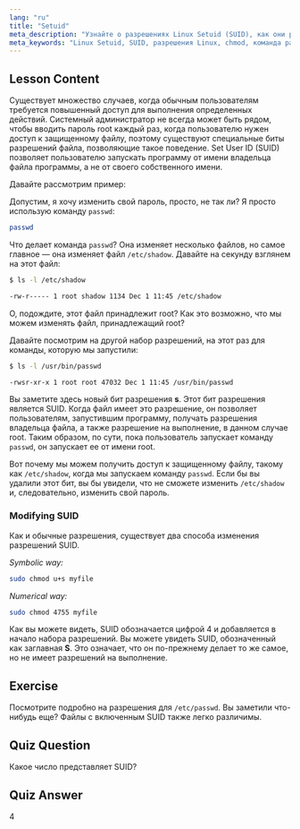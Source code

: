 ```yaml
---
lang: "ru"
title: "Setuid"
meta_description: "Узнайте о разрешениях Linux Setuid (SUID), как они работают и как их изменять. Поймите SUID для безопасного доступа к файлам в Linux."
meta_keywords: "Linux Setuid, SUID, разрешения Linux, chmod, команда passwd, безопасность Linux, Linux для начинающих, учебник по Linux"
---
```


## Lesson Content

Существует множество случаев, когда обычным пользователям требуется повышенный доступ для выполнения определенных действий. Системный администратор не всегда может быть рядом, чтобы вводить пароль root каждый раз, когда пользователю нужен доступ к защищенному файлу, поэтому существуют специальные биты разрешений файла, позволяющие такое поведение. Set User ID (SUID) позволяет пользователю запускать программу от имени владельца файла программы, а не от своего собственного имени.

Давайте рассмотрим пример:

Допустим, я хочу изменить свой пароль, просто, не так ли? Я просто использую команду `passwd`:

```bash
passwd
```

Что делает команда `passwd`? Она изменяет несколько файлов, но самое главное — она изменяет файл `/etc/shadow`. Давайте на секунду взглянем на этот файл:

```bash
$ ls -l /etc/shadow

-rw-r----- 1 root shadow 1134 Dec 1 11:45 /etc/shadow
```

О, подождите, этот файл принадлежит root? Как это возможно, что мы можем изменять файл, принадлежащий root?

Давайте посмотрим на другой набор разрешений, на этот раз для команды, которую мы запустили:

```bash
$ ls -l /usr/bin/passwd

-rwsr-xr-x 1 root root 47032 Dec 1 11:45 /usr/bin/passwd
```

Вы заметите здесь новый бит разрешения **s**. Этот бит разрешения является SUID. Когда файл имеет это разрешение, он позволяет пользователям, запустившим программу, получать разрешения владельца файла, а также разрешение на выполнение, в данном случае root. Таким образом, по сути, пока пользователь запускает команду `passwd`, он запускает ее от имени root.

Вот почему мы можем получить доступ к защищенному файлу, такому как `/etc/shadow`, когда мы запускаем команду `passwd`. Если бы вы удалили этот бит, вы бы увидели, что не сможете изменить `/etc/shadow` и, следовательно, изменить свой пароль.

### Modifying SUID

Как и обычные разрешения, существует два способа изменения разрешений SUID.

_Symbolic way:_

```bash
sudo chmod u+s myfile
```

_Numerical way:_

```bash
sudo chmod 4755 myfile
```

Как вы можете видеть, SUID обозначается цифрой 4 и добавляется в начало набора разрешений. Вы можете увидеть SUID, обозначенный как заглавная **S**. Это означает, что он по-прежнему делает то же самое, но не имеет разрешений на выполнение.

## Exercise

Посмотрите подробно на разрешения для `/etc/passwd`. Вы заметили что-нибудь еще? Файлы с включенным SUID также легко различимы.

## Quiz Question

Какое число представляет SUID?

## Quiz Answer

4
